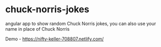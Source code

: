 # chuck-norris-jokes
angular app to show random Chuck Norris jokes, you can also use your name in place of Chuck Norris

Demo - https://nifty-keller-708807.netlify.com/
